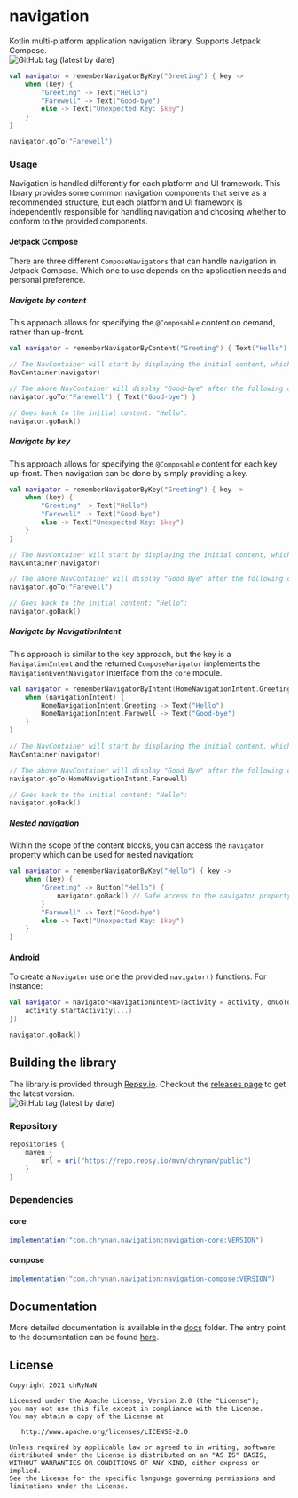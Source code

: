# navigation

Kotlin multi-platform application navigation library. Supports Jetpack Compose. <br/>
<img alt="GitHub tag (latest by date)" src="https://img.shields.io/github/v/tag/chRyNaN/navigation">

```kotlin
val navigator = rememberNavigatorByKey("Greeting") { key ->
    when (key) {
        "Greeting" -> Text("Hello")
        "Farewell" -> Text("Good-bye")
        else -> Text("Unexpected Key: $key")
    }
}

navigator.goTo("Farewell")
```

### Usage

Navigation is handled differently for each platform and UI framework. This library provides some common navigation
components that serve as a recommended structure, but each platform and UI framework is independently responsible for
handling navigation and choosing whether to conform to the provided components.

#### Jetpack Compose

There are three different `ComposeNavigators` that can handle navigation in Jetpack Compose. Which one to use depends on
the application needs and personal preference.

##### Navigate by content

This approach allows for specifying the `@Composable` content on demand, rather than up-front.

```kotlin
val navigator = rememberNavigatorByContent("Greeting") { Text("Hello") }

// The NavContainer will start by displaying the initial content, which in this case is "Hello".
NavContainer(navigator)

// The above NavContainer will display "Good-bye" after the following call:
navigator.goTo("Farewell") { Text("Good-bye") }

// Goes back to the initial content: "Hello":
navigator.goBack()
```

##### Navigate by key

This approach allows for specifying the `@Composable` content for each key up-front. Then navigation can be done by
simply providing a key.

```kotlin
val navigator = rememberNavigatorByKey("Greeting") { key ->
    when (key) {
        "Greeting" -> Text("Hello")
        "Farewell" -> Text("Good-bye")
        else -> Text("Unexpected Key: $key")
    }
}

// The NavContainer will start by displaying the initial content, which in this case is "Hello"
NavContainer(navigator)

// The above NavContainer will display "Good Bye" after the following call:
navigator.goTo("Farewell")

// Goes back to the initial content: "Hello":
navigator.goBack()
```

##### Navigate by NavigationIntent

This approach is similar to the key approach, but the key is a `NavigationIntent` and the returned `ComposeNavigator`
implements the `NavigationEventNavigator` interface from the `core` module.

```kotlin
val navigator = rememberNavigatorByIntent(HomeNavigationIntent.Greeting) { navigationIntent ->
    when (navigationIntent) {
        HomeNavigationIntent.Greeting -> Text("Hello")
        HomeNavigationIntent.Farewell -> Text("Good-bye")
    }
}

// The NavContainer will start by displaying the initial content, which in this case is "Hello"
NavContainer(navigator)

// The above NavContainer will display "Good Bye" after the following call:
navigator.goTo(HomeNavigationIntent.Farewell)

// Goes back to the initial content: "Hello":
navigator.goBack()
```

##### Nested navigation

Within the scope of the content blocks, you can access the `navigator` property which can be used for nested navigation:

```kotlin
val navigator = rememberNavigatorByKey("Hello") { key ->
    when (key) {
        "Greeting" -> Button("Hello") {
            navigator.goBack() // Safe access to the navigator property within this scope.
        }
        "Farewell" -> Text("Good-bye")
        else -> Text("Unexpected Key: $key")
    }
}
```

#### Android

To create a `Navigator` use one the provided `navigator()` functions. For instance:

```kotlin
val navigator = navigator<NavigationIntent>(activity = activity, onGoTo = { navigationIntent ->
    activity.startActivity(...)
})

navigator.goBack()
```

## Building the library

The library is provided through [Repsy.io](https://repsy.io/). Checkout
the [releases page](https://github.com/chRyNaN/navigation/releases) to get the latest version. <br/>
<img alt="GitHub tag (latest by date)" src="https://img.shields.io/github/v/tag/chRyNaN/navigation">

### Repository

```groovy
repositories {
    maven {
        url = uri("https://repo.repsy.io/mvn/chrynan/public")
    }
}
```

### Dependencies

#### core

```groovy
implementation("com.chrynan.navigation:navigation-core:VERSION")
```

#### compose

```groovy
implementation("com.chrynan.navigation:navigation-compose:VERSION")
```

## Documentation

More detailed documentation is available in the [docs](docs/) folder. The entry point to the documentation can be
found [here](docs/index.md).

## License

```
Copyright 2021 chRyNaN

Licensed under the Apache License, Version 2.0 (the "License");
you may not use this file except in compliance with the License.
You may obtain a copy of the License at

   http://www.apache.org/licenses/LICENSE-2.0

Unless required by applicable law or agreed to in writing, software
distributed under the License is distributed on an "AS IS" BASIS,
WITHOUT WARRANTIES OR CONDITIONS OF ANY KIND, either express or implied.
See the License for the specific language governing permissions and
limitations under the License.
```
